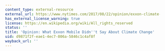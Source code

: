```yaml
---
content_type: external-resource
external_url: https://www.nytimes.com/2017/08/22/opinion/exxon-climate-change-.html?mcubz=0
has_external_license_warning: true
license: https://en.wikipedia.org/wiki/All_rights_reserved
status: ''
title: 'Opinion: What Exxon Mobile Didn''t Say About Climate Change'
uid: d9871f2f-eae1-4ec7-806a-5846c1c4af8f
wayback_url: ''
---
```

